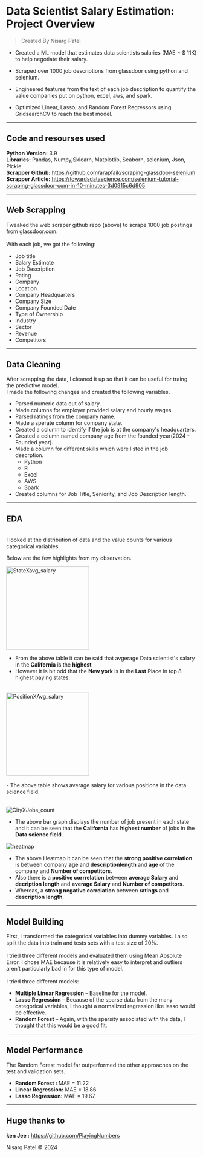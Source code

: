 # Data Scientist Salary Estimation: Project Overview 
> Created By Nisarg Patel

* Created a ML model that estimates data scientists salaries (MAE ~ $ 11K) to help negotiate their salary.

* Scraped over 1000 job descriptions from glassdoor using python and selenium.

- Engineered features from the text of each job description to quantify the value companies put on python, excel, aws, and spark.

- Optimized Linear, Lasso, and Random Forest Regressors using GridsearchCV to reach the best model.
---
## Code and resourses used
**Python Version:** 3.9 <br>
**Libraries:** Pandas, Numpy,Sklearn, Matplotlib, Seaborn, selenium, Json, Pickle <br>
**Scrapper Github:** https://github.com/arapfaik/scraping-glassdoor-selenium <br>
**Scrapper Article:** https://towardsdatascience.com/selenium-tutorial-scraping-glassdoor-com-in-10-minutes-3d0915c6d905 <br>

---
## Web Scrapping
Tweaked the web scraper github repo (above) to scrape 1000 job postings from glassdoor.com. <br>
<br>
With each job, we got the following: <br>
- Job title
- Salary Estimate
- Job Description
- Rating
- Company
- Location
- Company Headquarters
- Company Size
- Company Founded Date
- Type of Ownership
- Industry
- Sector
- Revenue
- Competitors

---

## Data Cleaning 
After scrapping the data, I cleaned it up so that it can be useful for traing the predictive model.
<br>
I made the following changes and created the following variables. <br>
* Parsed numeric data out of salary.
* Made columns for employer provided salary and hourly wages.
* Parsed ratings from the company name.
* Made a sperate column for company state.
* Created a column to identify if the job is at the company's headquarters.
* Created a column named company age from the founded year(2024 - Founded year).
* Made a column for different skills which were listed in the job descrption.
   * Python
   * R
   * Excel
   * AWS
   * Spark
* Created columns for Job Title, Seniority, and Job Description length.

---
## EDA
<br>
I looked at the distribution of data and the value counts for various categorical variables. 
<br>

Below are the few highlights from my observation.
<br>

<img width="219" alt="StateXavg_salary" src="https://github.com/user-attachments/assets/ad8b6f85-a655-4b71-b921-ee5a5f3549cf"> <br>
- From the above table it can be said that avgerage Data scientist's salary in the **California** is the **highest**<br> 
- However it is bit odd that the **New york** is in the **Last** Place in top 8 highest paying states. <br>
<br>
<img width="219" alt="PositionXAvg_salary" src="https://github.com/user-attachments/assets/5e4a4b00-3bab-4614-9e00-1aa8095490c3"> <br>
<br>
- The above table shows average salary for various positions in the data science field. <br>

<br>

![CityXJobs_count](https://github.com/user-attachments/assets/cb2e1ef0-6a8a-4a74-87be-1dc51bd96642)
* The above bar graph displays the number of job present in each state and it can be seen that the **California** has **highest number** of jobs in the **Data science field**.

![heatmap](https://github.com/user-attachments/assets/f31c3db5-39a7-46f8-8091-7a1e79bbf5b8)
* The above Heatmap it can be seen that the **strong positive correlation** is between company **age** and **descriptionlength** and **age** of the company and **Number of competitors**.
* Also there is a **positive corrrelation** between **average Salary** and **decription length** and **average Salary** and **Number of competitors**.
* Whereas, a **strong negative correlation** between **ratings** and **description length**.

---
## Model Building

First, I transformed the categorical variables into dummy variables. I also split the data into train and tests sets with a test size of 20%.<br>
<br>
I tried three different models and evaluated them using Mean Absolute Error. I chose MAE because it is relatively easy to interpret and outliers aren’t particularly bad in for this type of model.<br>
<br>
I tried three different models:

* **Multiple Linear Regression** – Baseline for the model.
* **Lasso Regression** – Because of the sparse data from the many categorical variables, I thought a normalized regression like lasso would be effective.
* **Random Forest** – Again, with the sparsity associated with the data, I thought that this would be a good fit.

---
## Model Performance 

The Random Forest model far outperformed the other approaches on the test and validation sets.
- **Random Forest :** MAE = 11.22
- **Linear Regression:** MAE = 18.86
- **Lasso Regression:** MAE = 19.67
---
## Huge thanks to
**ken Jee :** https://github.com/PlayingNumbers

Nisarg Patel © 2024









